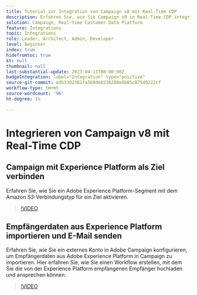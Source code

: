 ```yaml
---
title: Tutorial zur Integration von Campaign v8 mit Real-Time CDP
description: Erfahren Sie, wie Sie Campaign v8 in Real-Time CDP integrieren.
solution: Campaign, Real-time Customer Data Platform
feature: Integrations
topic: Integrations
role: Leader, Architect, Admin, Developer
level: Beginner
index: true
hidefromtoc: true
kt: null
thumbnail: null
last-substantial-update: 2023-04-11T00:00:00Z
badgeIntegration: label="Integration" type="positive"
source-git-commit: ed53392381fa568de8230288e6b85c87540222cf
workflow-type: tm+mt
source-wordcount: '96'
ht-degree: 1%

---
```



# Integrieren von Campaign v8 mit Real-Time CDP

## Campaign mit Experience Platform als Ziel verbinden

Erfahren Sie, wie Sie ein Adobe Experience Platform-Segment mit dem Amazon S3-Verbindungstyp für ein Ziel aktivieren.

>[!VIDEO](https://video.tv.adobe.com/v/336902?quality=12&learn=on)

## Empfängerdaten aus Experience Platform importieren und E-Mail senden

Erfahren Sie, wie Sie ein externes Konto in Adobe Campaign konfigurieren, um Empfängerdaten aus Adobe Experience Platform in Campaign zu importieren. Hier erfahren Sie, wie Sie einen Workflow erstellen, mit dem Sie die von der Experience Platform empfangenen Empfänger hochladen und ansprechen können.

>[!VIDEO](https://video.tv.adobe.com/v/336641?quality=12&learn=on)

